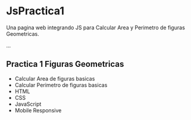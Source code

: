# JsPractica1
Una pagina web integrando JS para Calcular Area y Perimetro de figuras Geometricas.

...

## Practica 1 Figuras Geometricas 

- Calcular Area de figuras basicas 
- Calcular Perimetro de figuras basicas
- HTML
- CSS
- JavaScript
- Mobile Responsive

